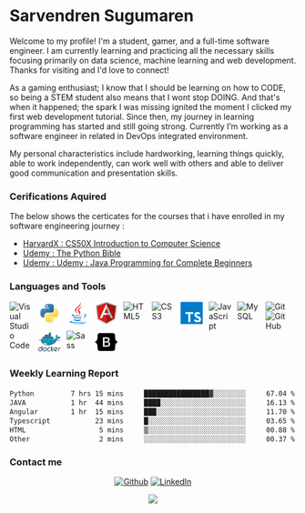 # Sarvendren Sugumaren

<p>Welcome to my profile! I'm a student, gamer, and a full-time software engineer. I am currently learning and practicing all the necessary skills focusing primarily on data science, machine learning and web development. Thanks for visiting and I'd love to connect!</p>

<!-- <p> I always knew I would be an engineer someday as I’m confident from the bottom of my heart that my passion is to create or build something that would help lots of people. It seemed like an appropriate dream given for my BE in Civil Engineering. I have experience from client based firm to main contractors firm all the while building good communication skills, presentation skills, public relation skills and so on. But something inside me always telling me to push myself further into learning more and learning something different. </p> -->

<p>As a gaming enthusiast; I know that I should be learning on how to CODE, so being a STEM student also means that I wont stop DOING. And that's when it happened; the spark I was missing ignited the moment I clicked my first web development tutorial. Since then, my journey in learning programming has started and still going strong. Currently I’m working as a software engineer in related in DevOps integrated environment.</p>

<p>My personal characteristics include hardworking, learning things quickly, able to work independently, can work well with others and able to deliver good communication and presentation skills.</p>

### Cerifications Aquired

<p> The below shows the certicates for the courses that i have enrolled in my software engineering journey : </p>

* [HarvardX : CS50X Introduction to Computer Science](https://certificates.cs50.io/a0740ce0-efb9-4e4b-85bd-e2788fa24058.pdf?size=letter)
* [Udemy : The Python Bible](https://www.udemy.com/certificate/UC-b731eb96-7a07-4910-a324-e25084adf987/)
* [Udemy : Udemy : Java Programming for Complete Beginners](https://www.udemy.com/certificate/UC-9076834b-6618-4568-a9ef-d64709c320c1/)


### Languages and Tools

<p>
<img align="left" alt="Visual Studio Code" width="40px" src="https://cdn.jsdelivr.net/gh/devicons/devicon/icons/vscode/vscode-original.svg" style="padding-right:10px;" />
<img align="left" alt="Python" width="40px" src="https://raw.githubusercontent.com/devicons/devicon/master/icons/python/python-original.svg" style="padding-right:10px;" />
<img align="left" alt="Java" width="40px" src="https://raw.githubusercontent.com/devicons/devicon/master/icons/java/java-original.svg" style="padding-right:10px;" />
<!-- <img align="left" alt="C++" width="40px" src="https://raw.githubusercontent.com/isocpp/logos/master/cpp_logo.png" style="padding-right:10px;" /> -->
<img align="left" alt="Angular" width="40px" src="https://raw.githubusercontent.com/devicons/devicon/master/icons/angularjs/angularjs-original.svg" alt="angular-js" style="padding-right:10px;" />
<img align="left" alt="HTML5" width="40px" src="https://cdn.jsdelivr.net/gh/devicons/devicon/icons/html5/html5-original.svg" style="padding-right:10px;" />
<img align="left" alt="CSS3" width="40px" src="https://cdn.jsdelivr.net/gh/devicons/devicon/icons/css3/css3-original.svg" style="padding-right:10px;" />
<img align="left" alt="TypeScript" width="40px" src="https://raw.githubusercontent.com/devicons/devicon/master/icons/typescript/typescript-original.svg" style="padding-right:10px;" />
<img align="left" alt="JavaScript" width="40px" src="https://cdn.jsdelivr.net/gh/devicons/devicon/icons/javascript/javascript-original.svg" style="padding-right:10px;" />
<img align="left" alt="MySQL" width="40px" src="https://cdn.jsdelivr.net/gh/devicons/devicon/icons/mysql/mysql-original.svg" style="padding-right:10px;" />
<img align="left" alt="Git" width="40px" src="https://cdn.jsdelivr.net/gh/devicons/devicon/icons/git/git-original.svg" style="padding-right:10px;" />
<img align="left" alt="GitHub" width="40px" src="https://user-images.githubusercontent.com/3369400/139447912-e0f43f33-6d9f-45f8-be46-2df5bbc91289.png" style="padding-right:10px;" />
<img align="left" alt="Docker" width="40px" src="https://raw.githubusercontent.com/devicons/devicon/master/icons/docker/docker-original-wordmark.svg" style="padding-right:10px;" />
<img align="left" alt="Sass" width="40px" src="https://cdn.jsdelivr.net/gh/devicons/devicon/icons/sass/sass-original.svg" style="padding-right:10px;" />
<img alt="Bootstrap" width="40px" src="https://raw.githubusercontent.com/devicons/devicon/master/icons/bootstrap/bootstrap-plain.svg" style="padding-right:10px;" />
</p>

### Weekly Learning Report


```text
Python         7 hrs 15 mins     ████████████████▓░░░░░░░░     67.04 %
JAVA           1 hr  44 mins     ████░░░░░░░░░░░░░░░░░░░░░     16.13 %
Angular        1 hr  15 mins     ███░░░░░░░░░░░░░░░░░░░░░░     11.70 %
Typescript           23 mins     █░░░░░░░░░░░░░░░░░░░░░░░░     03.65 %
HTML                  5 mins     ▒░░░░░░░░░░░░░░░░░░░░░░░░     00.88 %
Other                 2 mins     ░░░░░░░░░░░░░░░░░░░░░░░░░     00.37 %

```
</p>

### Contact me
<p align="center">
<a href="https://github.com/sarven96" target="_blank"><img alt="Github" src="https://img.shields.io/badge/GitHub-%2312100E.svg?&style=for-the-badge&logo=Github&logoColor=white"/></a> 
<a href="https://www.linkedin.com/in/sarvendrensugumaren" target="_blank"><img alt="LinkedIn" src="https://img.shields.io/badge/linkedin-%230077B5.svg?&style=for-the-badge&logo=linkedin&logoColor=white" /></a> 
</p>

<p align="center">
  <img src="https://capsule-render.vercel.app/api?type=waving&color=gradient&height=60&section=footer"/>
</p>




